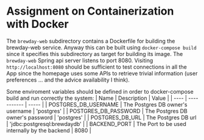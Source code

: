 # Assignment on Containerization with Docker

The `brewday-web` subdirectory contains a Dockerfile for building the brewday-web service.
Anyway this can be built using `docker-compose build` since it specifies this subdirectory as target for building its image.
The `brewday-web` Spring api server listens to port 8080.
Visiting `http://localhost:8080` should be sufficient to test connections in all the App since the homepage uses some APIs to retrieve trivial information (user preferences ... and the advice availability I think).

Some enviroment variables should be defined in order to docker-compose build and run correctly the system:
| Name | Description | Value |
| ---- | ----------- | ----- |
| POSTGRES_DB_USERNAME | The Postgres DB owner's username | 'postgres' |
| POSTGRES_DB_PASSWORD | The Postgres DB owner's password | 'postgres' |
| POSTGRES_DB_URL | The Postgres DB url | 'jdbc:postgresql:brewdaydb' |
| BACKEND_PORT | The Port to be used internally by the backend | 8080 |
